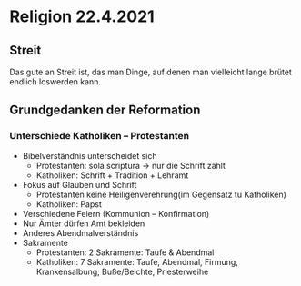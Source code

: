 # Religion 22.4.2021

## Streit

Das gute an Streit ist, das man Dinge, auf denen man vielleicht lange brütet endlich loswerden kann.

## Grundgedanken der Reformation

### Unterschiede Katholiken – Protestanten

- Bibelverständnis unterscheidet sich
    - Protestanten: sola scriptura -> nur die Schrift zählt
    - Katholiken: Schrift + Tradition + Lehramt
- Fokus auf Glauben und Schrift
    - Protestanten keine Heiligenverehrung(im Gegensatz tu Katholiken)
    - Katholiken: Papst
- Verschiedene Feiern (Kommunion – Konfirmation)
- Nur Ämter dürfen Amt bekleiden
- Anderes Abendmalverständnis
- Sakramente
    - Protestanten: 2 Sakramente: Taufe & Abendmal
    - Katholiken: 7 Sakramente: Taufe, Abendmal, Firmung, Krankensalbung, Buße/Beichte, Priesterweihe
